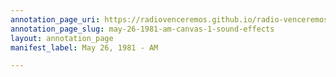 ```yaml
---
annotation_page_uri: https://radiovenceremos.github.io/radio-venceremos-english-1/annotations/may-26-1981-am-canvas-1-sound-effects.json
annotation_page_slug: may-26-1981-am-canvas-1-sound-effects
layout: annotation_page
manifest_label: May 26, 1981 - AM

---
```

